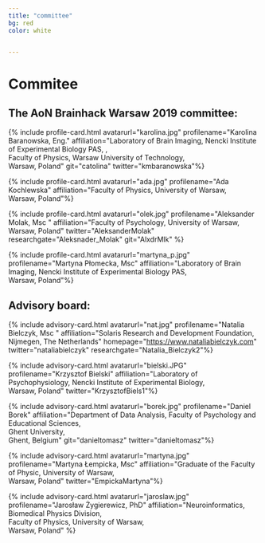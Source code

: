 ```yaml
---
title: "committee"
bg: red
color: white


---
```


# Commitee

## The AoN Brainhack Warsaw 2019 committee:

<div id="profile-container">

{% include profile-card.html avatarurl="karolina.jpg" profilename="Karolina Baranowska, Eng." affiliation="Laboratory of Brain Imaging, Nencki Institute of Experimental Biology PAS, ,<br> Faculty of Physics, Warsaw University of Technology, <br>Warsaw, Poland" git="catolina" twitter="kmbaranowska"%}

{% include profile-card.html avatarurl="ada.jpg" profilename="Ada Kochlewska" affiliation="Faculty of Physics, University of Warsaw, <br>Warsaw, Poland"%}

{% include profile-card.html avatarurl="olek.jpg" profilename="Aleksander Molak, Msc " affiliation="Faculty of Psychology, University of Warsaw,<br> Warsaw, Poland" twitter="AleksanderMolak" researchgate="Aleksnader_Molak" git="AlxdrMlk" %}

{% include profile-card.html avatarurl="martyna_p.jpg" profilename="Martyna Płomecka, Msc" affiliation="Laboratory of Brain Imaging, Nencki Institute of Experimental Biology PAS, <br>Warsaw, Poland"%}

</div>


## Advisory board:
<div id="profile-container">

{% include advisory-card.html avatarurl="nat.jpg" profilename="Natalia Bielczyk, Msc " affiliation="Solaris Research and Development Foundation, <br>Nijmegen, The Netherlands" homepage="https://www.nataliabielczyk.com" twitter="nataliabielczyk" researchgate="Natalia_Bielczyk2"%}

{% include advisory-card.html avatarurl="bielski.JPG" profilename="Krzysztof Bielski" affiliation="Laboratory of Psychophysiology, Nencki Institute of Experimental Biology,<br> Warsaw, Poland"  twitter="KrzysztofBiels1"%}

{% include advisory-card.html avatarurl="borek.jpg" profilename="Daniel Borek" affiliation="Department of Data Analysis, Faculty of Psychology and Educational Sciences,<br> Ghent University, <br>Ghent, Belgium" git="danieltomasz" twitter="danieltomasz"%}

{% include advisory-card.html avatarurl="martyna.jpg" profilename="Martyna Łempicka, Msc" affiliation="Graduate of the Faculty of Physic, University of Warsaw,<br> Warsaw, Poland"  twitter="EmpickaMartyna"%}

{% include advisory-card.html avatarurl="jaroslaw.jpg" profilename="Jarosław Żygierewicz, PhD" affiliation="Neuroinformatics, <br> Biomedical Physics Division,<br> Faculty of Physics, University of Warsaw,<br> Warsaw, Poland" %}
</div>
